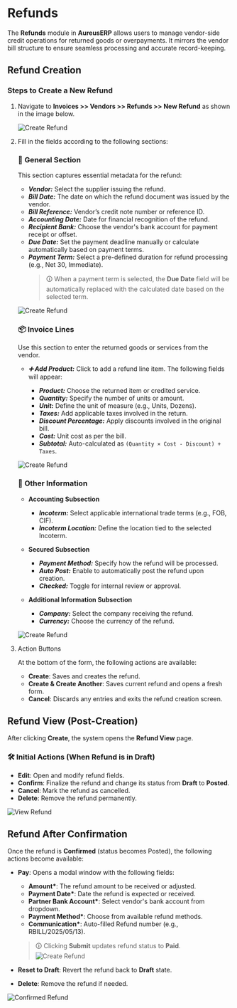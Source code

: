 # Refunds

The **Refunds** module in **AureusERP** allows users to manage vendor-side credit operations for returned goods or overpayments. It mirrors the vendor bill structure to ensure seamless processing and accurate record-keeping.

## Refund Creation

### Steps to Create a New Refund

1. Navigate to **Invoices >> Vendors >> Refunds >> New Refund** as shown in the image below.

   ![Create Refund](../../../images/refund_create_1.png)

2. Fill in the fields according to the following sections:

   ### 🧾 General Section

   This section captures essential metadata for the refund:

   - **_Vendor:_** Select the supplier issuing the refund.
   - **_Bill Date:_** The date on which the refund document was issued by the vendor.
   - **_Bill Reference:_** Vendor’s credit note number or reference ID.
   - **_Accounting Date:_** Date for financial recognition of the refund.
   - **_Recipient Bank:_** Choose the vendor's bank account for payment receipt or offset.
   - **_Due Date:_** Set the payment deadline manually or calculate automatically based on payment terms.
   - **_Payment Term:_** Select a pre-defined duration for refund processing (e.g., Net 30, Immediate).
     > 🛈 When a payment term is selected, the **Due Date** field will be automatically replaced with the calculated date based on the selected term.

   ![Create Refund](../../../images/refund_create_general.png)

   ### 📦 Invoice Lines

   Use this section to enter the returned goods or services from the vendor.

   - **_➕ Add Product:_** Click to add a refund line item. The following fields will appear:

     - **_Product:_** Choose the returned item or credited service.
     - **_Quantity:_** Specify the number of units or amount.
     - **_Unit:_** Define the unit of measure (e.g., Units, Dozens).
     - **_Taxes:_** Add applicable taxes involved in the return.
     - **_Discount Percentage:_** Apply discounts involved in the original bill.
     - **_Cost:_** Unit cost as per the bill.
     - **_Subtotal:_** Auto-calculated as `(Quantity × Cost - Discount) + Taxes`.

   ![Create Refund](../../../images/refund_create_invoicelines.png)

   ### 📝 Other Information

   - **Accounting Subsection**

     - **_Incoterm:_** Select applicable international trade terms (e.g., FOB, CIF).
     - **_Incoterm Location:_** Define the location tied to the selected Incoterm.

   - **Secured Subsection**

     - **_Payment Method:_** Specify how the refund will be processed.
     - **_Auto Post:_** Enable to automatically post the refund upon creation.
     - **_Checked:_** Toggle for internal review or approval.

   - **Additional Information Subsection**

     - **_Company:_** Select the company receiving the refund.
     - **_Currency:_** Choose the currency of the refund.

   ![Create Refund](../../../images/bill_create_other.png)

3. Action Buttons

   At the bottom of the form, the following actions are available:

   - **Create**: Saves and creates the refund.
   - **Create & Create Another**: Saves current refund and opens a fresh form.
   - **Cancel**: Discards any entries and exits the refund creation screen.

## Refund View (Post-Creation)

After clicking **Create**, the system opens the **Refund View** page.

### 🛠️ Initial Actions (When Refund is in Draft)

- **Edit**: Open and modify refund fields.
- **Confirm**: Finalize the refund and change its status from **Draft** to **Posted**.
- **Cancel**: Mark the refund as cancelled.
- **Delete**: Remove the refund permanently.

![View Refund](../../../images/refund_view.png)

## Refund After Confirmation

Once the refund is **Confirmed** (status becomes Posted), the following actions become available:

- **Pay**: Opens a modal window with the following fields:

  - **Amount\***: The refund amount to be received or adjusted.
  - **Payment Date\***: Date the refund is expected or received.
  - **Partner Bank Account\***: Select vendor's bank account from dropdown.
  - **Payment Method\***: Choose from available refund methods.
  - **Communication\***: Auto-filled Refund number (e.g., RBILL/2025/05/13).

  > 🛈 Clicking **Submit** updates refund status to **Paid**.
  > ![Create Refund](../../../images/refund_pay.png)

- **Reset to Draft**: Revert the refund back to **Draft** state.
- **Delete**: Remove the refund if needed.

![Confirmed Refund](../../../images/refund_confirm.png)

